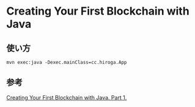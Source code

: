 # Creating Your First Blockchain with Java

## 使い方
```
mvn exec:java -Dexec.mainClass=cc.hiroga.App
```

## 参考
[Creating Your First Blockchain with Java. Part 1.](https://medium.com/programmers-blockchain/create-simple-blockchain-java-tutorial-from-scratch-6eeed3cb03fa)